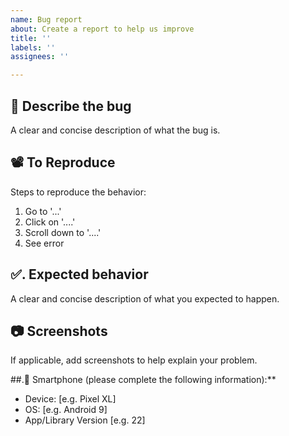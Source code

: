 ```yaml
---
name: Bug report
about: Create a report to help us improve
title: ''
labels: ''
assignees: ''

---
```


## 🐞  Describe the bug
A clear and concise description of what the bug is.

## 📽  To Reproduce
Steps to reproduce the behavior:
1. Go to '...'
2. Click on '....'
3. Scroll down to '....'
4. See error

## ✅. Expected behavior
A clear and concise description of what you expected to happen.

## 📷  Screenshots
If applicable, add screenshots to help explain your problem.

##.📱  Smartphone (please complete the following information):**
 - Device: [e.g. Pixel XL]
 - OS: [e.g. Android 9]
 - App/Library Version [e.g. 22]
